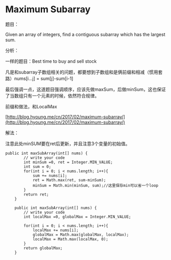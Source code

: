 # Maximum Subarray

题目：

Given an array of integers, find a contiguous subarray which has the largest sum.

分析：

一样的题目：Best time to buy and sell stock

凡是和subarray子数组相关的问题，都要想到子数组和是俩前缀和相减（惯用套路）nums\[i...j\] = sum\[j\]-sum\[i-1\]

最后强调一点，这道题目强调顺序，应该先做maxSum，后做minSum，这也保证了当数组只有一个元素的时候，依然符合规律。

前缀和做法，和LocalMax

[http://blog.hyoung.me/cn/2017/02/maximum-subarray/](http://blog.hyoung.me/cn/2017/02/maximum-subarray/)

解法：

注意此处minSUM要在ret后更新，并且注意3个变量的初始值。

```text
public int maxSubArray(int[] nums) {
        // write your code
        int minSum =0, ret = Integer.MIN_VALUE;
        int sum = 0;
        for(int i = 0; i < nums.length; i++){
            sum += nums[i];
            ret = Math.max(ret, sum-minSum);
            minSum = Math.min(minSum, sum);//这里保存min可以省一个loop
        }
        return ret;
    }
```

```text
    public int maxSubArray(int[] nums) {
        // write your code
        int localMax =0, globalMax = Integer.MIN_VALUE;

        for(int i = 0; i < nums.length; i++){
            localMax += nums[i];
            globalMax = Math.max(globalMax, localMax);
            localMax = Math.max(localMax, 0);
        }
        return globalMax;
    }
```

